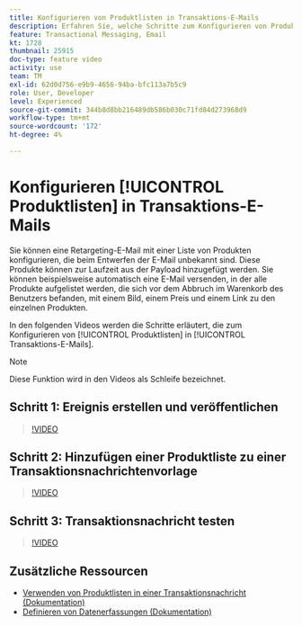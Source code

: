 ```yaml
---
title: Konfigurieren von Produktlisten in Transaktions-E-Mails
description: Erfahren Sie, welche Schritte zum Konfigurieren von Produktlisten in Transaktions-E-Mails erforderlich sind.
feature: Transactional Messaging, Email
kt: 1728
thumbnail: 25915
doc-type: feature video
activity: use
team: TM
exl-id: 62d0d756-e9b9-4656-94ba-bfc113a7b5c9
role: User, Developer
level: Experienced
source-git-commit: 344b8d8bb216489db586b030c71fd84d273968d9
workflow-type: tm+mt
source-wordcount: '172'
ht-degree: 4%

---
```


# Konfigurieren [!UICONTROL Produktlisten] in Transaktions-E-Mails

Sie können eine Retargeting-E-Mail mit einer Liste von Produkten konfigurieren, die beim Entwerfen der E-Mail unbekannt sind. Diese Produkte können zur Laufzeit aus der Payload hinzugefügt werden. Sie können beispielsweise automatisch eine E-Mail versenden, in der alle Produkte aufgelistet werden, die sich vor dem Abbruch im Warenkorb des Benutzers befanden, mit einem Bild, einem Preis und einem Link zu den einzelnen Produkten.

In den folgenden Videos werden die Schritte erläutert, die zum Konfigurieren von [!UICONTROL Produktlisten] in [!UICONTROL Transaktions-E-Mails].

>[!NOTE]
>
>Diese Funktion wird in den Videos als Schleife bezeichnet.

## Schritt 1: Ereignis erstellen und veröffentlichen

>[!VIDEO](https://video.tv.adobe.com/v/25914?quality=12)

## Schritt 2: Hinzufügen einer Produktliste zu einer Transaktionsnachrichtenvorlage

>[!VIDEO](https://video.tv.adobe.com/v/25915?quality=12)

## Schritt 3: Transaktionsnachricht testen

>[!VIDEO](https://video.tv.adobe.com/v/25916?quality=12)

## Zusätzliche Ressourcen

* [Verwenden von Produktlisten in einer Transaktionsnachricht (Dokumentation)](https://experienceleague.adobe.com/docs/campaign-standard/using/communication-channels/transactional-messaging/transactional-message-edition/editing-transactional-message.html?lang=en)
* [Definieren von Datenerfassungen (Dokumentation)](https://experienceleague.adobe.com/docs/campaign-standard/using/communication-channels/transactional-messaging/event-configuration/configuring-transactional-event.html?lang=en)
